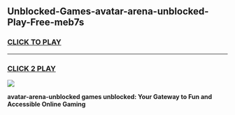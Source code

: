 
## Unblocked-Games-avatar-arena-unblocked-Play-Free-meb7s
<h3>
<a href="https://premium76.site?title=avatar-arena-unblocked&ref=23A">CLICK TO PLAY</a></h3>
<hr>

<h3>
<a href="https://premium76.site?title=avatar-arena-unblocked&ref=23A">CLICK 2 PLAY</a>
  
</h3>

<a href="https://premium76.site?title=avatar-arena-unblocked&ref=23A"><img src="https://clearcache.store/games.png"></a>


**avatar-arena-unblocked games unblocked: Your Gateway to Fun and Accessible Online Gaming**
